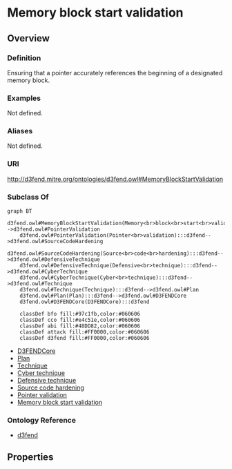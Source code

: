 # Memory block start validation

## Overview

### Definition
Ensuring that a pointer accurately references the beginning of a designated memory block.

### Examples
Not defined.

### Aliases
Not defined.

### URI
http://d3fend.mitre.org/ontologies/d3fend.owl#MemoryBlockStartValidation

### Subclass Of
```mermaid
graph BT
    d3fend.owl#MemoryBlockStartValidation(Memory<br>block<br>start<br>validation):::d3fend-->d3fend.owl#PointerValidation
    d3fend.owl#PointerValidation(Pointer<br>validation):::d3fend-->d3fend.owl#SourceCodeHardening
    d3fend.owl#SourceCodeHardening(Source<br>code<br>hardening):::d3fend-->d3fend.owl#DefensiveTechnique
    d3fend.owl#DefensiveTechnique(Defensive<br>technique):::d3fend-->d3fend.owl#CyberTechnique
    d3fend.owl#CyberTechnique(Cyber<br>technique):::d3fend-->d3fend.owl#Technique
    d3fend.owl#Technique(Technique):::d3fend-->d3fend.owl#Plan
    d3fend.owl#Plan(Plan):::d3fend-->d3fend.owl#D3FENDCore
    d3fend.owl#D3FENDCore(D3FENDCore):::d3fend
    
    classDef bfo fill:#97c1fb,color:#060606
    classDef cco fill:#e4c51e,color:#060606
    classDef abi fill:#48DD82,color:#060606
    classDef attack fill:#FF0000,color:#060606
    classDef d3fend fill:#FF0000,color:#060606
```

- [D3FENDCore](/docs/ontology/reference/model/D3FENDCore/D3FENDCore.md)
- [Plan](/docs/ontology/reference/model/D3FENDCore/Plan/Plan.md)
- [Technique](/docs/ontology/reference/model/D3FENDCore/Plan/Technique/Technique.md)
- [Cyber technique](/docs/ontology/reference/model/D3FENDCore/Plan/Technique/Cyber%20technique/Cyber%20technique.md)
- [Defensive technique](/docs/ontology/reference/model/D3FENDCore/Plan/Technique/Cyber%20technique/Defensive%20technique/Defensive%20technique.md)
- [Source code hardening](/docs/ontology/reference/model/D3FENDCore/Plan/Technique/Cyber%20technique/Defensive%20technique/Source%20code%20hardening/Source%20code%20hardening.md)
- [Pointer validation](/docs/ontology/reference/model/D3FENDCore/Plan/Technique/Cyber%20technique/Defensive%20technique/Source%20code%20hardening/Pointer%20validation/Pointer%20validation.md)
- [Memory block start validation](/docs/ontology/reference/model/D3FENDCore/Plan/Technique/Cyber%20technique/Defensive%20technique/Source%20code%20hardening/Pointer%20validation/Memory%20block%20start%20validation/Memory%20block%20start%20validation.md)


### Ontology Reference
- [d3fend](http://d3fend.mitre.org/ontologies/d3fend.owl#)

## Properties
